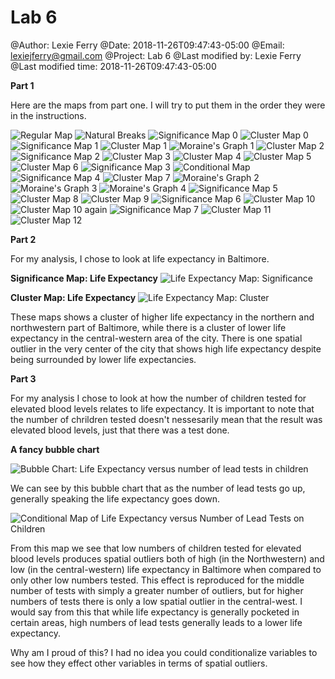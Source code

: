 # Lab 6

<p>@Author: Lexie Ferry
@Date:   2018-11-26T09:47:43-05:00
@Email:  <a href="mailto:lexiejferry@gmail.com">lexiejferry@gmail.com</a>
@Project: Lab 6
@Last modified by:   Lexie Ferry
@Last modified time: 2018-11-26T09:47:43-05:00</p>
<p><strong>Part 1</strong></p>
<p>Here are the maps from part one. I will try to put them in the order they were in the instructions.</p>
<p><img title="First Map" alt="Regular Map" src="https://raw.githubusercontent.com/lexiejferry/Lab_6/master/reg_map.PNG">
<img title="Natural Breaks" alt="Natural Breaks" src="https://raw.githubusercontent.com/lexiejferry/Lab_6/master/nat_breaks.PNG">
<img title="Significance Map 0" alt="Significance Map 0" src="https://raw.githubusercontent.com/lexiejferry/Lab_6/master/significancemap00.PNG">
<img title="Cluster Map 0" alt="Cluster Map 0" src="https://raw.githubusercontent.com/lexiejferry/Lab_6/master/clustermap00.PNG">
<img title="Significance Map 1" alt="Significance Map 1" src="https://raw.githubusercontent.com/lexiejferry/Lab_6/master/significancemap.PNG">
<img title="Cluster Map 1" alt="Cluster Map 1" src="https://raw.githubusercontent.com/lexiejferry/Lab_6/master/clustermap.PNG">
<img title="Moraine's Graph" alt="Moraine's Graph 1" src="https://raw.githubusercontent.com/lexiejferry/Lab_6/master/morainesgraph.PNG">
<img title="Cluster Map 2" alt="Cluster Map 2" src="https://raw.githubusercontent.com/lexiejferry/Lab_6/master/clustermap2.PNG">
<img title="Significance Map 2" alt="Significance Map 2" src="https://raw.githubusercontent.com/lexiejferry/Lab_6/master/significancemap2.PNG">
<img title="Cluster Map 3" alt="Cluster Map 3" src="https://raw.githubusercontent.com/lexiejferry/Lab_6/master/clustermap3.PNG">
<img title="Cluster Map 4" alt="Cluster Map 4" src="https://raw.githubusercontent.com/lexiejferry/Lab_6/master/clustermap4.PNG">
<img title="Cluster Map 5" alt="Cluster Map 5" src="https://raw.githubusercontent.com/lexiejferry/Lab_6/master/clustermap5.PNG">
<img title="Cluster Map 6" alt="Cluster Map 6" src="https://raw.githubusercontent.com/lexiejferry/Lab_6/master/clustermap6.PNG">
<img title="Significance Map 3" alt="Significance Map 3" src="https://raw.githubusercontent.com/lexiejferry/Lab_6/master/significancemap3.PNG">
<img title="Conditional Map" alt="Conditional Map" src="https://raw.githubusercontent.com/lexiejferry/Lab_6/master/conditionalmap.PNG">
<img title="Significance Map 4" alt="Significance Map 4" src="https://raw.githubusercontent.com/lexiejferry/Lab_6/master/significancemap4.PNG">
<img title="Cluster Map 7" alt="Cluster Map 7" src="https://raw.githubusercontent.com/lexiejferry/Lab_6/master/clustermap7.PNG">
<img title="Moraine's Graph 2" alt="Moraine's Graph 2" src="https://raw.githubusercontent.com/lexiejferry/Lab_6/master/morainesgraph2.PNG">
<img title="Moraine's Graph 3" alt="Moraine's Graph 3" src="https://raw.githubusercontent.com/lexiejferry/Lab_6/master/morainesgraph3.PNG">
<img title="Moraine's Graph 4" alt="Moraine's Graph 4" src="https://raw.githubusercontent.com/lexiejferry/Lab_6/master/morainesgraph4.PNG">
<img title="Significance Map 5" alt="Significance Map 5" src="https://raw.githubusercontent.com/lexiejferry/Lab_6/master/significancemap5.PNG">
<img title="Cluster Map 8" alt="Cluster Map 8" src="https://raw.githubusercontent.com/lexiejferry/Lab_6/master/clustermap8.PNG">
<img title="Cluster Map 9" alt="Cluster Map 9" src="https://raw.githubusercontent.com/lexiejferry/Lab_6/master/clustermap9.PNG">
<img title="Significance Map 6" alt="Significance Map 6" src="https://raw.githubusercontent.com/lexiejferry/Lab_6/master/significancemap6.PNG">
<img title="Cluster Map 10" alt="Cluster Map 10" src="https://raw.githubusercontent.com/lexiejferry/Lab_6/master/clustermap10.PNG">
<img title="Cluster Map 10" alt="Cluster Map 10 again" src="https://raw.githubusercontent.com/lexiejferry/Lab_6/master/clustermap10.PNG">
<img title="Significance Map 7" alt="Significance Map 7" src="https://raw.githubusercontent.com/lexiejferry/Lab_6/master/significancemap7.PNG">
<img title="Cluster Map 11" alt="Cluster Map 11" src="https://raw.githubusercontent.com/lexiejferry/Lab_6/master/clustermap11.PNG">
<img title="Cluster Map 12" alt="Cluster Map 12" src="https://raw.githubusercontent.com/lexiejferry/Lab_6/master/clustermap12.PNG"></p>
<p><strong>Part 2</strong></p>
<p>For my analysis, I chose to look at life expectancy in Baltimore.</p>
<p><strong>Significance Map: Life Expectancy</strong>
<img title="Life Expectancy Map: Significane" alt="Life Expectancy Map: Significance" src="https://raw.githubusercontent.com/lexiejferry/Lab_6/master/Significance_lifeEx.PNG"></p>
<p><strong>Cluster Map: Life Expectancy</strong>
<img title="Life Expectancy Map: Cluster" alt="Life Expectancy Map: Cluster" src="https://raw.githubusercontent.com/lexiejferry/Lab_6/master/Cluster_lifeEx.PNG"></p>
<p>These maps shows a cluster of higher life expectancy in the northern and northwestern part of Baltimore, while there is a cluster of lower life expectancy in the central-western area of the city. There is one spatial outlier in the very center of the city that shows high life expectancy despite being surrounded by lower life expectancies.</p>
<p><strong>Part 3</strong></p>
<p>For my analysis I chose to look at how the number of children tested for elevated blood levels relates to life expectancy. It is important to note that the number of chrildren tested doesn't nessesarily mean that the result was elevated blood levels, just that there was a test done.</p>
<p><strong>A fancy bubble chart</strong></p>
<p><img title="Bubble Chart: Life Expectancy versus number of lead tests in children" alt="Bubble Chart: Life Expectancy versus number of lead tests in children" src="https://raw.githubusercontent.com/lexiejferry/Lab_6/master/bubble_map.PNG"></p>
<p>We can see by this bubble chart that as the number of lead tests go up, generally speaking the life expectancy goes down.</p>
<p><img title="Conditional Map of Life Expectancy versus Number of Lead Tests on Children" alt="Conditional Map of Life Expectancy versus Number of Lead Tests on Children" src="https://raw.githubusercontent.com/lexiejferry/Lab_6/master/conditional.PNG"></p>
<p>From this map we see that low numbers of children tested for elevated blood levels produces spatial outliers both of high (in the Northwestern) and low (in the central-western) life expectancy in Baltimore when compared to only other low numbers tested. This effect is reproduced for the middle number of tests with simply a greater number of outliers, but for higher numbers of tests there is only a low spatial outlier in the central-west. I would say from this that while life expectancy is generally pocketed in certain areas, high numbers of lead tests generally leads to a lower life expectancy.</p>
<p>Why am I proud of this? I had no idea you could conditionalize variables to see how they effect other variables in terms of spatial outliers.</p>
